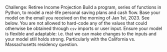 Challenge:
Retiree Income Projection
Build a program, series of functions in Python, to model a real-life personal saving plans and cash flow.
Base your model on the email you received on the morning of Jan 1st, 2023. See below.
You are not allowed to hard-code any of the values that could otherwise be obtained through `csv` imports or user input.
Ensure your model is flexible and adaptable:
i.e. that we can make changes to the inputs and your model still holds strong.
Particularly with the California vs. Massachusetts residency question.

